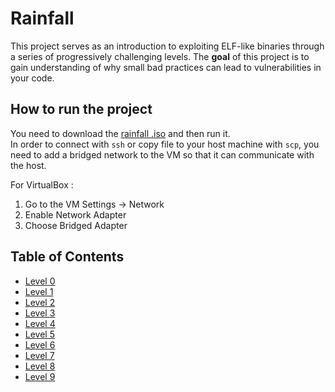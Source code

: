 # Rainfall

This project serves as an introduction to exploiting ELF-like binaries through a series of progressively challenging levels. The **goal** of this project is to gain understanding of why small bad practices can lead to vulnerabilities in your code.

## How to run the project
You need to download the [rainfall .iso](https://cdn.intra.42.fr/isos/RainFall.iso) and then run it.  
In order to connect with `ssh` or copy file to your host machine with `scp`, you need to add a bridged network to the VM so that it can communicate with the host.

For VirtualBox :
1. Go to the VM Settings -> Network
2. Enable Network Adapter
3. Choose Bridged Adapter

## Table of Contents

- [Level 0](./level0/)
- [Level 1](./level1/)
- [Level 2](./level2/)
- [Level 3](./level3/)
- [Level 4](./level4/)
- [Level 5](./level5/)
- [Level 6](./level6/)
- [Level 7](./level7/)
- [Level 8](./level8/)
- [Level 9](./level9/)